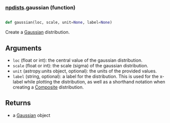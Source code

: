 ### [npdists](npdists.md).gaussian (function)


```py

def gaussian(loc, scale, unit=None, label=None)

```



Create a [Gaussian](Gaussian.md) distribution.

Arguments
--------------
* `loc` (float or int): the central value of the gaussian distribution.
* `scale` (float or int): the scale (sigma) of the gaussian distribution.
* `unit` (astropy.units object, optional): the units of the provided values.
* `label` (string, optional): a label for the distribution.  This is used
    for the x-label while plotting the distribution, as well as a shorthand
    notation when creating a [Composite](Composite.md) distribution.

Returns
--------
* a [Gaussian](Gaussian.md) object

